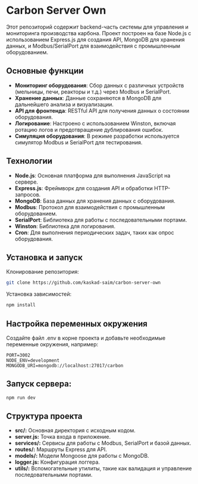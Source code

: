 # Carbon Server Own

Этот репозиторий содержит backend-часть системы для управления и мониторинга производства карбона. Проект построен на базе Node.js с использованием Express.js для создания API, MongoDB для хранения данных, и Modbus/SerialPort для взаимодействия с промышленным оборудованием.

## Основные функции

- **Мониторинг оборудования**: Сбор данных с различных устройств (мельницы, печи, реакторы и т.д.) через Modbus и SerialPort.
- **Хранение данных**: Данные сохраняются в MongoDB для дальнейшего анализа и визуализации.
- **API для фронтенда**: RESTful API для получения данных о состоянии оборудования.
- **Логирование**: Настроено с использованием Winston, включая ротацию логов и предотвращение дублирования ошибок.
- **Симуляция оборудования**: В режиме разработки используется симулятор Modbus и SerialPort для тестирования.

## Технологии

- **Node.js**: Основная платформа для выполнения JavaScript на сервере.
- **Express.js**: Фреймворк для создания API и обработки HTTP-запросов.
- **MongoDB**: База данных для хранения данных с оборудования.
- **Modbus**: Протокол для взаимодействия с промышленным оборудованием.
- **SerialPort**: Библиотека для работы с последовательными портами.
- **Winston**: Библиотека для логирования.
- **Cron**: Для выполнения периодических задач, таких как опрос оборудования.

## Установка и запуск

Клонирование репозитория:

```bash
git clone https://github.com/kaskad-saim/carbon-server-own
```

Установка зависимостей:

```bash
npm install
```

## Настройка переменных окружения

Создайте файл .env в корне проекта и добавьте необходимые переменные окружения, например:

```env
PORT=3002
NODE_ENV=development
MONGODB_URI=mongodb://localhost:27017/carbon
```

## Запуск сервера:

```bash
npm run dev
```

## Структура проекта

- **src/:** Основная директория с исходным кодом.
- **server.js:** Точка входа в приложение.
- **services/:** Сервисы для работы с Modbus, SerialPort и базой данных.
- **routes/:** Маршруты Express для API.
- **models/:** Модели Mongoose для работы с MongoDB.
- **logger.js:** Конфигурация логгера.
- **utils/:** Вспомогательные утилиты, такие как валидация и управление последовательными портами.
